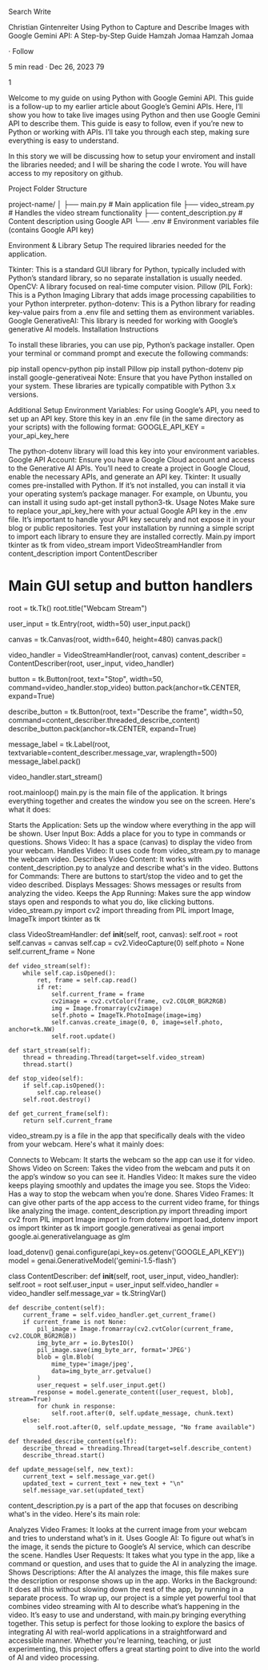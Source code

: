 
Search
Write

Christian Gintenreiter
Using Python to Capture and Describe Images with Google Gemini API: A Step-by-Step Guide
Hamzah Jomaa
Hamzah Jomaa

·
Follow

5 min read
·
Dec 26, 2023
79


1






Welcome to my guide on using Python with Google Gemini API. This guide is a follow-up to my earlier article about Google’s Gemini APIs. Here, I’ll show you how to take live images using Python and then use Google Gemini API to describe them. This guide is easy to follow, even if you’re new to Python or working with APIs. I’ll take you through each step, making sure everything is easy to understand.

In this story we will be discussing how to setup your enviroment and install the libraries needed; and I will be sharing the code I wrote. You will have access to my repository on github.

Project Folder Structure

project-name/
│
├── main.py # Main application file
├── video_stream.py # Handles the video stream functionality
├── content_description.py # Content description using Google API
└── .env # Environment variables file (contains Google API key)

Environment & Library Setup
The required libraries needed for the application.

Tkinter: This is a standard GUI library for Python, typically included with Python’s standard library, so no separate installation is usually needed.
OpenCV: A library focused on real-time computer vision.
Pillow (PIL Fork): This is a Python Imaging Library that adds image processing capabilities to your Python interpreter.
python-dotenv: This is a Python library for reading key-value pairs from a .env file and setting them as environment variables.
Google GenerativeAI: This library is needed for working with Google’s generative AI models.
Installation Instructions

To install these libraries, you can use pip, Python’s package installer. Open your terminal or command prompt and execute the following commands:

pip install opencv-python
pip install Pillow
pip install python-dotenv
pip install google-generativeai
Note: Ensure that you have Python installed on your system. These libraries are typically compatible with Python 3.x versions.

Additional Setup
Environment Variables: For using Google’s API, you need to set up an API key. Store this key in an .env file (in the same directory as your scripts) with the following format:
GOOGLE_API_KEY = your_api_key_here

The python-dotenv library will load this key into your environment variables.
Google API Account: Ensure you have a Google Cloud account and access to the Generative AI APIs. You’ll need to create a project in Google Cloud, enable the necessary APIs, and generate an API key.
Tkinter: It usually comes pre-installed with Python. If it’s not installed, you can install it via your operating system’s package manager. For example, on Ubuntu, you can install it using sudo apt-get install python3-tk.
Usage Notes
Make sure to replace your_api_key_here with your actual Google API key in the .env file.
It’s important to handle your API key securely and not expose it in your blog or public repositories.
Test your installation by running a simple script to import each library to ensure they are installed correctly.
Main.py
import tkinter as tk
from video_stream import VideoStreamHandler
from content_description import ContentDescriber

# Main GUI setup and button handlers
root = tk.Tk()
root.title("Webcam Stream")

user_input = tk.Entry(root, width=50)
user_input.pack()

canvas = tk.Canvas(root, width=640, height=480)
canvas.pack()

video_handler = VideoStreamHandler(root, canvas)
content_describer = ContentDescriber(root, user_input, video_handler)

button = tk.Button(root, text="Stop", width=50, command=video_handler.stop_video)
button.pack(anchor=tk.CENTER, expand=True)

describe_button = tk.Button(root, text="Describe the frame", width=50, command=content_describer.threaded_describe_content)
describe_button.pack(anchor=tk.CENTER, expand=True)

message_label = tk.Label(root, textvariable=content_describer.message_var, wraplength=500)
message_label.pack()

video_handler.start_stream()

root.mainloop()
main.py is the main file of the application. It brings everything together and creates the window you see on the screen. Here's what it does:

Starts the Application: Sets up the window where everything in the app will be shown.
User Input Box: Adds a place for you to type in commands or questions.
Shows Video: It has a space (canvas) to display the video from your webcam.
Handles Video: It uses code from video_stream.py to manage the webcam video.
Describes Video Content: It works with content_description.py to analyze and describe what's in the video.
Buttons for Commands: There are buttons to start/stop the video and to get the video described.
Displays Messages: Shows messages or results from analyzing the video.
Keeps the App Running: Makes sure the app window stays open and responds to what you do, like clicking buttons.
video_stream.py
import cv2
import threading
from PIL import Image, ImageTk
import tkinter as tk


class VideoStreamHandler:
    def __init__(self, root, canvas):
        self.root = root
        self.canvas = canvas
        self.cap = cv2.VideoCapture(0)
        self.photo = None
        self.current_frame = None

    def video_stream(self):
        while self.cap.isOpened():
            ret, frame = self.cap.read()
            if ret:
                self.current_frame = frame
                cv2image = cv2.cvtColor(frame, cv2.COLOR_BGR2RGB)
                img = Image.fromarray(cv2image)
                self.photo = ImageTk.PhotoImage(image=img)
                self.canvas.create_image(0, 0, image=self.photo, anchor=tk.NW)
                self.root.update()

    def start_stream(self):
        thread = threading.Thread(target=self.video_stream)
        thread.start()

    def stop_video(self):
        if self.cap.isOpened():
            self.cap.release()
        self.root.destroy()

    def get_current_frame(self):
        return self.current_frame
video_stream.py is a file in the app that specifically deals with the video from your webcam. Here's what it mainly does:

Connects to Webcam: It starts the webcam so the app can use it for video.
Shows Video on Screen: Takes the video from the webcam and puts it on the app’s window so you can see it.
Handles Video: It makes sure the video keeps playing smoothly and updates the image you see.
Stops the Video: Has a way to stop the webcam when you’re done.
Shares Video Frames: It can give other parts of the app access to the current video frame, for things like analyzing the image.
content_description.py
import threading
import cv2
from PIL import Image
import io
from dotenv import load_dotenv
import os
import tkinter as tk
import google.generativeai as genai
import google.ai.generativelanguage as glm

load_dotenv()
genai.configure(api_key=os.getenv('GOOGLE_API_KEY'))
model = genai.GenerativeModel('gemini-1.5-flash')

class ContentDescriber:
    def __init__(self, root, user_input, video_handler):
        self.root = root
        self.user_input = user_input
        self.video_handler = video_handler
        self.message_var = tk.StringVar()

    def describe_content(self):
        current_frame = self.video_handler.get_current_frame()
        if current_frame is not None:
            pil_image = Image.fromarray(cv2.cvtColor(current_frame, cv2.COLOR_BGR2RGB))
            img_byte_arr = io.BytesIO()
            pil_image.save(img_byte_arr, format='JPEG')
            blob = glm.Blob(
                mime_type='image/jpeg',
                data=img_byte_arr.getvalue()
            )
            user_request = self.user_input.get()
            response = model.generate_content([user_request, blob], stream=True)
            for chunk in response:
                self.root.after(0, self.update_message, chunk.text)
        else:
            self.root.after(0, self.update_message, "No frame available")

    def threaded_describe_content(self):
        describe_thread = threading.Thread(target=self.describe_content)
        describe_thread.start()

    def update_message(self, new_text):
        current_text = self.message_var.get()
        updated_text = current_text + new_text + "\n"
        self.message_var.set(updated_text)
content_description.py is a part of the app that focuses on describing what's in the video. Here's its main role:

Analyzes Video Frames: It looks at the current image from your webcam and tries to understand what’s in it.
Uses Google AI: To figure out what’s in the image, it sends the picture to Google’s AI service, which can describe the scene.
Handles User Requests: It takes what you type in the app, like a command or question, and uses that to guide the AI in analyzing the image.
Shows Descriptions: After the AI analyzes the image, this file makes sure the description or response shows up in the app.
Works in the Background: It does all this without slowing down the rest of the app, by running in a separate process.
To wrap up, our project is a simple yet powerful tool that combines video streaming with AI to describe what’s happening in the video. It’s easy to use and understand, with main.py bringing everything together. This setup is perfect for those looking to explore the basics of integrating AI with real-world applications in a straightforward and accessible manner. Whether you're learning, teaching, or just experimenting, this project offers a great starting point to dive into the world of AI and video processing.
